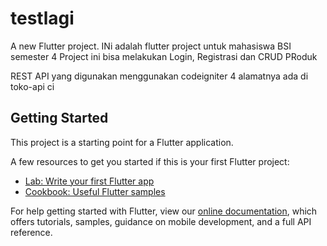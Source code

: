 # testlagi

A new Flutter project.
INi adalah flutter project untuk mahasiswa BSI semester 4 
Project ini bisa melakukan 
Login, Registrasi dan CRUD PRoduk

REST API yang digunakan menggunakan codeigniter 4 alamatnya ada di toko-api ci 

## Getting Started

This project is a starting point for a Flutter application.

A few resources to get you started if this is your first Flutter project:

- [Lab: Write your first Flutter app](https://flutter.dev/docs/get-started/codelab)
- [Cookbook: Useful Flutter samples](https://flutter.dev/docs/cookbook)

For help getting started with Flutter, view our
[online documentation](https://flutter.dev/docs), which offers tutorials,
samples, guidance on mobile development, and a full API reference.
